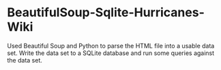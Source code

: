# BeautifulSoup-Sqlite-Hurricanes-Wiki
Used Beautiful Soup and Python to parse the HTML file into a usable data set. Write the data set to a SQLite database and run some queries against the data set.
